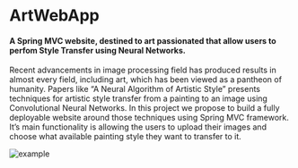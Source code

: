 # ArtWebApp
#### A Spring MVC website, destined to art passionated that allow users to perfom Style Transfer using Neural Networks.

Recent advancements in image processing field has produced results in almost
every field, including art, which has been viewed as a pantheon of humanity. Papers
like “A Neural Algorithm of Artistic Style” presents techniques for artistic style
transfer from a painting to an image using Convolutional Neural Networks. In this
project we propose to build a fully deployable website around those techniques using
Spring MVC framework. It’s main functionality is allowing the users to upload their
images and choose what available painting style they want to transfer to it.

![example](https://user-images.githubusercontent.com/36925146/132081265-cf570a7a-d083-49b2-9e0c-f1d77d0eb37c.png)
